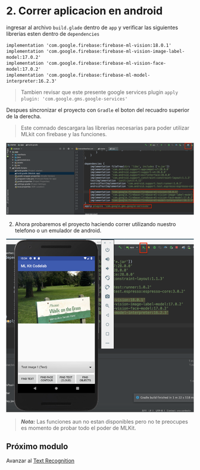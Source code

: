 # 2. Correr aplicacion en android

ingresar al archivo `build.glade` dentro de `app` y verificar las siguientes librerias esten dentro de `dependencies`

```
implementation 'com.google.firebase:firebase-ml-vision:18.0.1'
implementation 'com.google.firebase:firebase-ml-vision-image-label-model:17.0.2'
implementation 'com.google.firebase:firebase-ml-vision-face-model:17.0.2'
implementation 'com.google.firebase:firebase-ml-model-interpreter:16.2.3'
```

>Tambien revisar que este presente google services plugin
`apply plugin: 'com.google.gms.google-services'`

Despues sincronizar el proyecto con `Gradle` el boton del recuadro superior de la derecha. 

>Este comnado descargara las librerias necesarias para poder utilizar MLkit con firebase y las funciones.

![Estructura de la carpeta del proyecto](./images/paso1.png)

2. Ahora probaremos el proyecto haciendo correr utilizando nuestro telefono o un emulador de android.

![Estructura de la carpeta del proyecto](./images/paso2.png)

>***Nota:*** Las funciones aun no estan disponibles pero no te preocupes es momento de probar todo el poder de MLKit.

## Próximo modulo
Avanzar al [Text Recognition](../04-textRecognition)